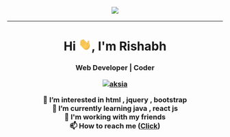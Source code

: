 <p align="center">
  <img src="https://github.com/thompsonemerson/thompsonemerson/raw/master/cover-thompson.png" height="200"/>
</p>
<hr>
<h1 align="center">Hi <img src="https://raw.githubusercontent.com/ABSphreak/ABSphreak/master/gifs/Hi.gif" width="30px">, I'm Rishabh</h1>
<h3 align="center">Web Developer | Coder 
<p align="center">
<a href="https://www.linkedin.com/in/aksia/" target="blank"><img align="center" src="https://cdn.jsdelivr.net/npm/simple-icons@3.0.1/icons/linkedin.svg" alt="aksia" height="30" width="40" /></a>
</p>
</p>
👀 I’m interested in html , jquery , bootstrap
<br>
🌱 I’m currently learning java , react js
<br>
💞️ I'm working with my friends
<br>
📫 How to reach me (<a href="mailto : rishabhjain47596@gmail.com">Click</a>)
